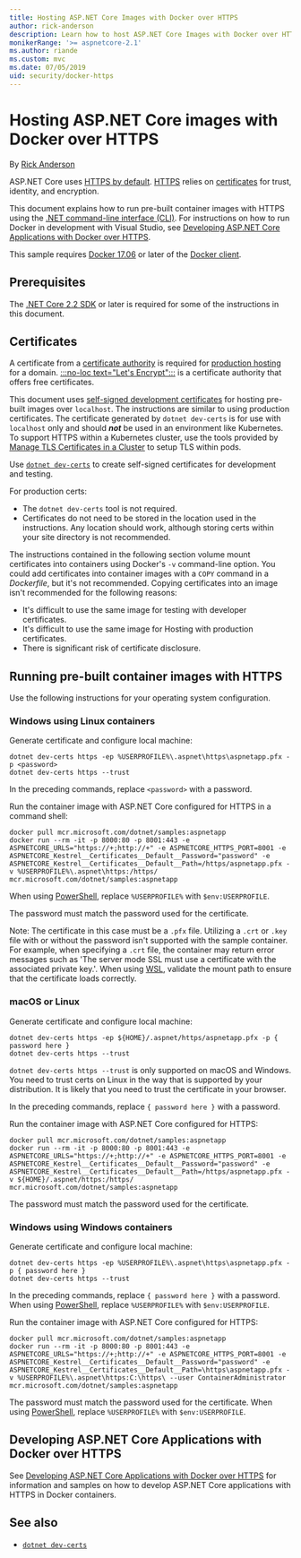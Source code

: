 ```yaml
---
title: Hosting ASP.NET Core Images with Docker over HTTPS
author: rick-anderson
description: Learn how to host ASP.NET Core Images with Docker over HTTPS
monikerRange: '>= aspnetcore-2.1'
ms.author: riande
ms.custom: mvc
ms.date: 07/05/2019
uid: security/docker-https
---
```

# Hosting ASP.NET Core images with Docker over HTTPS

<!-- This topic drops loc for "Let's Encrypt" -->

By [Rick Anderson](https://twitter.com/RickAndMSFT)

ASP.NET Core uses [HTTPS by default](./enforcing-ssl.md). [HTTPS](https://en.wikipedia.org/wiki/HTTPS) relies on [certificates](https://en.wikipedia.org/wiki/Public_key_certificate) for trust, identity, and encryption.

This document explains how to run pre-built container images with HTTPS using the [.NET command-line interface (CLI)](/dotnet/core/tools/). For instructions on how to run Docker in development with Visual Studio, see [Developing ASP.NET Core Applications with Docker over HTTPS](https://github.com/dotnet/dotnet-docker/blob/main/samples/run-aspnetcore-https-development.md).

This sample requires [Docker 17.06](https://docs.docker.com/release-notes/docker-ce) or later of the [Docker client](https://www.docker.com/products/docker).

## Prerequisites

The [.NET Core 2.2 SDK](https://dotnet.microsoft.com/download) or later is required for some of the instructions in this document.

## Certificates

A certificate from a [certificate authority](https://wikipedia.org/wiki/Certificate_authority) is required for [production hosting](https://blogs.msdn.microsoft.com/webdev/2017/11/29/configuring-https-in-asp-net-core-across-different-platforms/) for a domain. [:::no-loc text="Let's Encrypt":::](https://letsencrypt.org/) is a certificate authority that offers free certificates.

This document uses [self-signed development certificates](https://en.wikipedia.org/wiki/Self-signed_certificate) for hosting pre-built images over `localhost`. The instructions are similar to using production certificates. The certificate generated by `dotnet dev-certs` is for use with `localhost` only and should ***not*** be used in an environment like Kubernetes. To support HTTPS within a Kubernetes cluster, use the tools provided by [Manage TLS Certificates in a Cluster](https://kubernetes.io/docs/tasks/tls/managing-tls-in-a-cluster/) to setup TLS within pods.

Use [`dotnet dev-certs`](/dotnet/core/tools/dotnet-dev-certs) to create self-signed certificates for development and testing.

For production certs:

* The `dotnet dev-certs` tool is not required.
* Certificates do not need to be stored in the location used in the instructions. Any location should work, although storing certs within your site directory is not recommended.

The instructions contained in the following section volume mount certificates into containers using Docker's `-v` command-line option. You could add certificates into container images with a `COPY` command in a *Dockerfile*, but it's not recommended. Copying certificates into an image isn't recommended for the following reasons:

* It's difficult to use the same image for testing with developer certificates.
* It's difficult to use the same image for Hosting with production certificates.
* There is significant risk of certificate disclosure.

## Running pre-built container images with HTTPS

Use the following instructions for your operating system configuration.

### Windows using Linux containers

Generate certificate and configure local machine:

```dotnetcli
dotnet dev-certs https -ep %USERPROFILE%\.aspnet\https\aspnetapp.pfx -p <password>
dotnet dev-certs https --trust
```

In the preceding commands, replace `<password>` with a password.

Run the container image with ASP.NET Core configured for HTTPS in a command shell:

```console
docker pull mcr.microsoft.com/dotnet/samples:aspnetapp
docker run --rm -it -p 8000:80 -p 8001:443 -e ASPNETCORE_URLS="https://+;http://+" -e ASPNETCORE_HTTPS_PORT=8001 -e ASPNETCORE_Kestrel__Certificates__Default__Password="password" -e ASPNETCORE_Kestrel__Certificates__Default__Path=/https/aspnetapp.pfx -v %USERPROFILE%\.aspnet\https:/https/ mcr.microsoft.com/dotnet/samples:aspnetapp
```

When using [PowerShell](/powershell/scripting/overview), replace `%USERPROFILE%` with `$env:USERPROFILE`.

The password must match the password used for the certificate.

Note: The certificate in this case must be a `.pfx` file.  Utilizing a `.crt` or `.key` file with or without the password isn't supported with the sample container.  For example, when specifying a `.crt` file, the container may return error messages such as 'The server mode SSL must use a certificate with the associated private key.'. When using [WSL](/windows/wsl/about), validate the mount path to ensure that the certificate loads correctly.

### macOS or Linux

Generate certificate and configure local machine:

```dotnetcli
dotnet dev-certs https -ep ${HOME}/.aspnet/https/aspnetapp.pfx -p { password here }
dotnet dev-certs https --trust
```

`dotnet dev-certs https --trust` is only supported on macOS and Windows. You need to trust certs on Linux in the way that is supported by your distribution. It is likely that you need to trust the certificate in your browser.

In the preceding commands, replace `{ password here }` with a password.

Run the container image with ASP.NET Core configured for HTTPS:

```console
docker pull mcr.microsoft.com/dotnet/samples:aspnetapp
docker run --rm -it -p 8000:80 -p 8001:443 -e ASPNETCORE_URLS="https://+;http://+" -e ASPNETCORE_HTTPS_PORT=8001 -e ASPNETCORE_Kestrel__Certificates__Default__Password="password" -e ASPNETCORE_Kestrel__Certificates__Default__Path=/https/aspnetapp.pfx -v ${HOME}/.aspnet/https:/https/ mcr.microsoft.com/dotnet/samples:aspnetapp
```

The password must match the password used for the certificate.

### Windows using Windows containers

Generate certificate and configure local machine:

```dotnetcli
dotnet dev-certs https -ep %USERPROFILE%\.aspnet\https\aspnetapp.pfx -p { password here }
dotnet dev-certs https --trust
```

In the preceding commands, replace `{ password here }` with a password. When using [PowerShell](/powershell/scripting/overview), replace `%USERPROFILE%` with `$env:USERPROFILE`.

Run the container image with ASP.NET Core configured for HTTPS:

```console
docker pull mcr.microsoft.com/dotnet/samples:aspnetapp
docker run --rm -it -p 8000:80 -p 8001:443 -e ASPNETCORE_URLS="https://+;http://+" -e ASPNETCORE_HTTPS_PORT=8001 -e ASPNETCORE_Kestrel__Certificates__Default__Password="password" -e ASPNETCORE_Kestrel__Certificates__Default__Path=\https\aspnetapp.pfx -v %USERPROFILE%\.aspnet\https:C:\https\ --user ContainerAdministrator mcr.microsoft.com/dotnet/samples:aspnetapp
```

The password must match the password used for the certificate. When using [PowerShell](/powershell/scripting/overview), replace `%USERPROFILE%` with `$env:USERPROFILE`.

## Developing ASP.NET Core Applications with Docker over HTTPS

See [Developing ASP.NET Core Applications with Docker over HTTPS](https://github.com/dotnet/dotnet-docker/blob/master/samples/run-aspnetcore-https-development.md) for information and samples on how to develop ASP.NET Core applications with HTTPS in Docker containers.

## See also

* [`dotnet dev-certs`](/dotnet/core/tools/dotnet-dev-certs)
